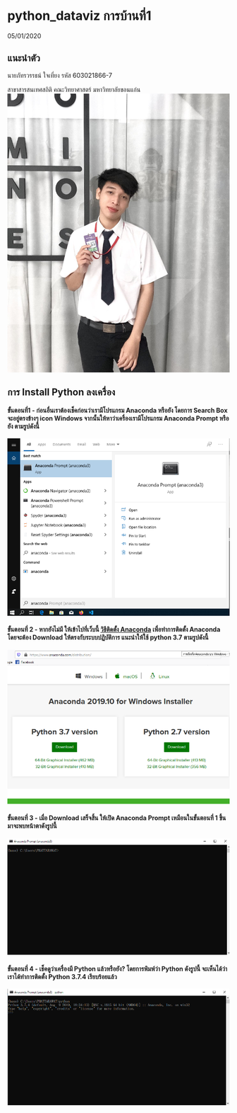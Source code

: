 # python_dataviz การบ้านที่1
05/01/2020
## แนะนำตัว
นายภัทรวรรธน์ ใจเที่ยง รหัส 603021866-7

สาขาสารสนเทศสถิติ คณะวิทยาศาสตร์ มหาวิทยาลัยขอนแก่น
![alt text](name.jpg)
## การ Install Python ลงเครื่อง
#### ขั้นตอนที่1 - ก่อนอื่นเราต้องเช็คก่อนว่าเรามีโปรแกรม Anaconda หรือยัง โดยการ Search Box จะอยู่ตรงข้างๆ icon Windows จากนั้นให้หาว่าเครื่องเรามีโปรแกรม Anaconda Prompt หรือยัง ตามรูปดังนี้
![alt text](a.png)
#### ขั้นตอนที่ 2 - หากยังไม่มี ให้เข้าไปที่เว็บนี้ [วิธีติดตั้ง Anaconda](https://medium.com/@saichonjaiyen/%E0%B8%81%E0%B8%B2%E0%B8%A3%E0%B8%95%E0%B8%B4%E0%B8%94%E0%B8%95%E0%B8%B1%E0%B9%89%E0%B8%87-anaconda-%E0%B8%9A%E0%B8%99-windows-4dbf02068792/) เพื่อทำการติดตั้ง Anaconda โดยจะต้อง Download ให้ตรงกับระบบปฏิบัติการ แนะนำให้ใช้ python 3.7 ตามรูปดังนี้
![alt text](b.png) 
#### ขั้นตอนที่ 3 - เมื่อ Download เสร็จสิ้น ให้เปิด Anaconda Prompt เหมือนในขั้นตอนที่ 1 ขึ้นมาจะพบหน้าตาดังรูปนี้
![alt text](c.png)
#### ขั้นตอนที่ 4 - เช็คดูว่าเครื่องมี Python แล้วหรือยัง? โดยการพิมพ์ว่า Python ดังรูปนี้ จะเห็นได้ว่าเราได้ทำการติดตั้ง Python 3.7.4 เรียบร้อยแล้ว
![alt text](d.png)
